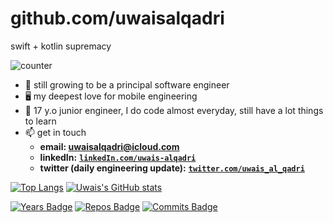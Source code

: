 # github.com/uwaisalqadri
swift + kotlin supremacy

![counter](https://eny7vktbzyul0ob.m.pipedream.net)

- 🚀 still growing to be a principal software engineer
- 🖥 my deepest love for mobile engineering
- 📖 17 y.o junior engineer, I do code almost everyday, still have a lot things to learn
- 📫 get in touch 
  - **email: uwaisalqadri@icloud.com**
  - **linkedIn:** [**`linkedIn.com/uwais-alqadri`**](https://www.linkedin.com/in/uwais-alqadri-7a5398180/)
  - **twitter (daily engineering update):** [**`twitter.com/uwais_al_qadri`**](https://twitter.com/uwais_al_qadri) 



[![Top Langs](https://github-readme-stats.vercel.app/api/top-langs/?username=uwaisalqadri&hide=javascript,html,php,css,scss,roff)](https://github.com/uwaisalqadri/github-readme-stats)
[![Uwais's GitHub stats](https://github-readme-stats.vercel.app/api?username=uwaisalqadri)](https://github.com/uwaisalqadri/github-readme-stats)
 
 [![Years Badge](https://badges.pufler.dev/years/uwaisalqadri)](https://badges.pufler.dev)
 [![Repos Badge](https://badges.pufler.dev/repos/uwaisalqadri)](https://badges.pufler.dev)
 [![Commits Badge](https://badges.pufler.dev/commits/weekly/uwaisalqadri)](https://badges.pufler.dev)
  
  
  


